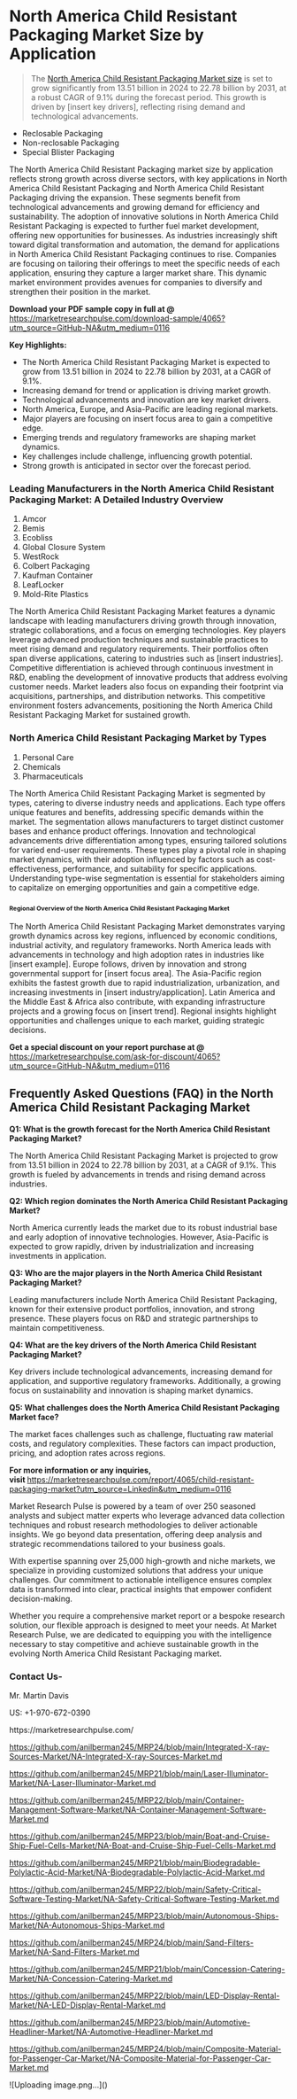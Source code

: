 <h1>North America Child Resistant Packaging Market&nbsp;Size by Application</h1><blockquote><p>The <a href="https://marketresearchpulse.com/download-sample/4065?utm_source=GitHub-NA&amp;utm_medium=0116">North America Child Resistant Packaging Market size</a> is set to grow significantly from 13.51 billion in 2024 to 22.78 billion by 2031, at a robust CAGR of 9.1% during the forecast period. This growth is driven by [insert key drivers], reflecting rising demand and technological advancements.</p></blockquote><ul><li>Reclosable Packaging <li> Non-reclosable Packaging <li> Special Blister Packaging</li></ul><p>The North America Child Resistant Packaging market size by application reflects strong growth across diverse sectors, with key applications in North America Child Resistant Packaging and North America Child Resistant Packaging driving the expansion. These segments benefit from technological advancements and growing demand for efficiency and sustainability. The adoption of innovative solutions in North America Child Resistant Packaging is expected to further fuel market development, offering new opportunities for businesses. As industries increasingly shift toward digital transformation and automation, the demand for applications in North America Child Resistant Packaging continues to rise. Companies are focusing on tailoring their offerings to meet the specific needs of each application, ensuring they capture a larger market share. This dynamic market environment provides avenues for companies to diversify and strengthen their position in the market.</p><p><strong>Download your PDF sample copy in full at @ </strong><a href="https://marketresearchpulse.com/download-sample/4065?utm_source=GitHub-NA&amp;utm_medium=0116">https://marketresearchpulse.com/download-sample/4065?utm_source=GitHub-NA&amp;utm_medium=0116</a></p><p><strong>Key Highlights: </strong></p><ul><li>The North America Child Resistant Packaging Market is expected to grow from 13.51 billion in 2024 to 22.78 billion by 2031, at a CAGR of 9.1%.</li><li>Increasing demand for trend or application is driving market growth.</li><li>Technological advancements and innovation are key market drivers.</li><li>North America, Europe, and Asia-Pacific are leading regional markets.</li><li>Major players are focusing on insert focus area to gain a competitive edge.</li><li>Emerging trends and regulatory frameworks are shaping market dynamics.</li><li>Key challenges include challenge, influencing growth potential.</li><li>Strong growth is anticipated in sector over the forecast period.</li></ul><h3>Leading Manufacturers in the North America Child Resistant Packaging Market: A Detailed Industry Overview</h3><ol><li>Amcor</li><li>Bemis</li><li>Ecobliss</li><li>Global Closure System</li><li>WestRock</li><li>Colbert Packaging</li><li>Kaufman Container</li><li>LeafLocker</li><li>Mold-Rite Plastics</li></ol><div class="flex max-w-full flex-col flex-grow"><div class="min-h-8 text-message flex w-full flex-col items-end gap-2 whitespace-normal break-words [.text-message+&amp;]:mt-5" dir="auto" data-message-author-role="assistant" data-message-id="fd8432e4-4910-450d-b182-61b7bfb0a01f" data-message-model-slug="gpt-4o"><div class="flex w-full flex-col gap-1 empty:hidden first:pt-[3px]"><div class="markdown prose w-full break-words dark:prose-invert light"><p>The North America Child Resistant Packaging Market features a dynamic landscape with leading manufacturers driving growth through innovation, strategic collaborations, and a focus on emerging technologies. Key players leverage advanced production techniques and sustainable practices to meet rising demand and regulatory requirements. Their portfolios often span diverse applications, catering to industries such as [insert industries]. Competitive differentiation is achieved through continuous investment in R&amp;D, enabling the development of innovative products that address evolving customer needs. Market leaders also focus on expanding their footprint via acquisitions, partnerships, and distribution networks. This competitive environment fosters advancements, positioning the North America Child Resistant Packaging Market for sustained growth.</p></div></div></div></div><h3>North America Child Resistant Packaging Market by Types</h3><ol><li>Personal Care <li> Chemicals <li> Pharmaceuticals</li></ol><div class="flex max-w-full flex-col flex-grow"><div class="min-h-8 text-message flex w-full flex-col items-end gap-2 whitespace-normal break-words [.text-message+&amp;]:mt-5" dir="auto" data-message-author-role="assistant" data-message-id="084470be-0bb7-4664-bddf-5156b4f41249" data-message-model-slug="gpt-4o-mini"><div class="flex w-full flex-col gap-1 empty:hidden first:pt-[3px]"><div class="markdown prose w-full break-words dark:prose-invert light"><p>The North America Child Resistant Packaging Market is segmented by types, catering to diverse industry needs and applications. Each type offers unique features and benefits, addressing specific demands within the market. The segmentation allows manufacturers to target distinct customer bases and enhance product offerings. Innovation and technological advancements drive differentiation among types, ensuring tailored solutions for varied end-user requirements. These types play a pivotal role in shaping market dynamics, with their adoption influenced by factors such as cost-effectiveness, performance, and suitability for specific applications. Understanding type-wise segmentation is essential for stakeholders aiming to capitalize on emerging opportunities and gain a competitive edge.</p></div></div></div></div><h3><span style="font-size: 11px;">Regional Overview of the North America Child Resistant Packaging Market</span></h3><div class="flex max-w-full flex-col flex-grow"><div class="min-h-8 text-message flex w-full flex-col items-end gap-2 whitespace-normal break-words [.text-message+&amp;]:mt-5" dir="auto" data-message-author-role="assistant" data-message-id="e9038762-ce64-4e30-91c9-9bd413514231" data-message-model-slug="gpt-4o-mini"><div class="flex w-full flex-col gap-1 empty:hidden first:pt-[3px]"><div class="markdown prose w-full break-words dark:prose-invert light"><p>The North America Child Resistant Packaging Market demonstrates varying growth dynamics across key regions, influenced by economic conditions, industrial activity, and regulatory frameworks. North America leads with advancements in technology and high adoption rates in industries like [insert example]. Europe follows, driven by innovation and strong governmental support for [insert focus area]. The Asia-Pacific region exhibits the fastest growth due to rapid industrialization, urbanization, and increasing investments in [insert industry/application]. Latin America and the Middle East &amp; Africa also contribute, with expanding infrastructure projects and a growing focus on [insert trend]. Regional insights highlight opportunities and challenges unique to each market, guiding strategic decisions.</p></div></div></div></div><p><strong>Get a special discount on your report purchase at @ </strong><a href="https://marketresearchpulse.com/ask-for-discount/4065?utm_source=GitHub-NA&amp;utm_medium=0116">https://marketresearchpulse.com/ask-for-discount/4065?utm_source=GitHub-NA&amp;utm_medium=0116</a></p><h2>Frequently Asked Questions (FAQ) in the North America Child Resistant Packaging Market</h2><p><strong>Q1: What is the growth forecast for the North America Child Resistant Packaging Market?</strong></p><p>The North America Child Resistant Packaging Market is projected to grow from 13.51 billion in 2024 to 22.78 billion by 2031, at a CAGR of 9.1%. This growth is fueled by advancements in trends and rising demand across industries.</p><p><strong>Q2: Which region dominates the North America Child Resistant Packaging Market?</strong></p><p>North America currently leads the market due to its robust industrial base and early adoption of innovative technologies. However, Asia-Pacific is expected to grow rapidly, driven by industrialization and increasing investments in application.</p><p><strong>Q3: Who are the major players in the North America Child Resistant Packaging Market?</strong></p><p>Leading manufacturers include North America Child Resistant Packaging, known for their extensive product portfolios, innovation, and strong presence. These players focus on R&amp;D and strategic partnerships to maintain competitiveness.</p><p><strong>Q4: What are the key drivers of the North America Child Resistant Packaging Market?</strong></p><p>Key drivers include technological advancements, increasing demand for application, and supportive regulatory frameworks. Additionally, a growing focus on sustainability and innovation is shaping market dynamics.</p><p><strong>Q5: What challenges does the North America Child Resistant Packaging Market face?</strong></p><p>The market faces challenges such as challenge, fluctuating raw material costs, and regulatory complexities. These factors can impact production, pricing, and adoption rates across regions.</p><p><strong>For more information or any inquiries, visit&nbsp;</strong><a href="https://marketresearchpulse.com/report/4065/child-resistant-packaging-market?utm_source=Linkedin&utm_medium=0116">https://marketresearchpulse.com/report/4065/child-resistant-packaging-market?utm_source=Linkedin&utm_medium=0116</a></p><p>Market Research Pulse is powered by a team of over 250 seasoned analysts and subject matter experts who leverage advanced data collection techniques and robust research methodologies to deliver actionable insights. We go beyond data presentation, offering deep analysis and strategic recommendations tailored to your business goals.</p><p>With expertise spanning over 25,000 high-growth and niche markets, we specialize in providing customized solutions that address your unique challenges. Our commitment to actionable intelligence ensures complex data is transformed into clear, practical insights that empower confident decision-making.</p><p>Whether you require a comprehensive market report or a bespoke research solution, our flexible approach is designed to meet your needs. At Market Research Pulse, we are dedicated to equipping you with the intelligence necessary to stay competitive and achieve sustainable growth in the evolving North America Child Resistant Packaging market.</p><h3><strong>Contact Us-</strong></h3><p>Mr. Martin Davis</p><p>US: +1-970-672-0390</p><p>https://marketresearchpulse.com/</p><p><a href="https://github.com/anilberman245/MRP24/blob/main/Integrated-X-ray-Sources-Market/NA-Integrated-X-ray-Sources-Market.md">https://github.com/anilberman245/MRP24/blob/main/Integrated-X-ray-Sources-Market/NA-Integrated-X-ray-Sources-Market.md</a></p><p><a href="https://github.com/anilberman245/MRP21/blob/main/Laser-Illuminator-Market/NA-Laser-Illuminator-Market.md">https://github.com/anilberman245/MRP21/blob/main/Laser-Illuminator-Market/NA-Laser-Illuminator-Market.md</a></p><p><a href="https://github.com/anilberman245/MRP22/blob/main/Container-Management-Software-Market/NA-Container-Management-Software-Market.md">https://github.com/anilberman245/MRP22/blob/main/Container-Management-Software-Market/NA-Container-Management-Software-Market.md</a></p><p><a href="https://github.com/anilberman245/MRP23/blob/main/Boat-and-Cruise-Ship-Fuel-Cells-Market/NA-Boat-and-Cruise-Ship-Fuel-Cells-Market.md">https://github.com/anilberman245/MRP23/blob/main/Boat-and-Cruise-Ship-Fuel-Cells-Market/NA-Boat-and-Cruise-Ship-Fuel-Cells-Market.md</a></p><p><a href="https://github.com/anilberman245/MRP21/blob/main/Biodegradable-Polylactic-Acid-Market/NA-Biodegradable-Polylactic-Acid-Market.md">https://github.com/anilberman245/MRP21/blob/main/Biodegradable-Polylactic-Acid-Market/NA-Biodegradable-Polylactic-Acid-Market.md</a></p><p><a href="https://github.com/anilberman245/MRP22/blob/main/Safety-Critical-Software-Testing-Market/NA-Safety-Critical-Software-Testing-Market.md">https://github.com/anilberman245/MRP22/blob/main/Safety-Critical-Software-Testing-Market/NA-Safety-Critical-Software-Testing-Market.md</a></p><p><a href="https://github.com/anilberman245/MRP23/blob/main/Autonomous-Ships-Market/NA-Autonomous-Ships-Market.md">https://github.com/anilberman245/MRP23/blob/main/Autonomous-Ships-Market/NA-Autonomous-Ships-Market.md</a></p><p><a href="https://github.com/anilberman245/MRP24/blob/main/Sand-Filters-Market/NA-Sand-Filters-Market.md">https://github.com/anilberman245/MRP24/blob/main/Sand-Filters-Market/NA-Sand-Filters-Market.md</a></p><p><a href="https://github.com/anilberman245/MRP21/blob/main/Concession-Catering-Market/NA-Concession-Catering-Market.md">https://github.com/anilberman245/MRP21/blob/main/Concession-Catering-Market/NA-Concession-Catering-Market.md</a></p><p><a href="https://github.com/anilberman245/MRP22/blob/main/LED-Display-Rental-Market/NA-LED-Display-Rental-Market.md">https://github.com/anilberman245/MRP22/blob/main/LED-Display-Rental-Market/NA-LED-Display-Rental-Market.md</a></p><p><a href="https://github.com/anilberman245/MRP23/blob/main/Automotive-Headliner-Market/NA-Automotive-Headliner-Market.md">https://github.com/anilberman245/MRP23/blob/main/Automotive-Headliner-Market/NA-Automotive-Headliner-Market.md</a></p><p><a href="https://github.com/anilberman245/MRP24/blob/main/Composite-Material-for-Passenger-Car-Market/NA-Composite-Material-for-Passenger-Car-Market.md">https://github.com/anilberman245/MRP24/blob/main/Composite-Material-for-Passenger-Car-Market/NA-Composite-Material-for-Passenger-Car-Market.md</a></p>
![Uploading image.png…]()
